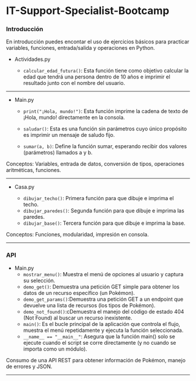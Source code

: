 # IT-Support-Specialist-Bootcamp
### Introducción

En introducción puedes encontar el uso de ejercicios básicos para practicar variables, funciones, entrada/salida y operaciones en Python. 
- Actividades.py

    - `calcular_edad_futura()`: Esta función tiene como objetivo calcular la edad que tendrá una persona dentro de 10 años e imprimir el resultado junto con el nombre del usuario.
___

- Main.py

    - `print("¡Hola, mundo!")`: Esta función imprime la cadena de texto de ¡Hola, mundo! directamente en la consola.
    
    - `saludar()`: Esta es una función sin parámetros cuyo único propósito es imprimir un mensaje de saludo fijo.
    - `sumar(a, b)`: Define la función sumar, esperando recibir dos valores (parámetros) llamados a y b.


Conceptos: Variables, entrada de datos, conversión de tipos, operaciones aritméticas, funciones.

___

- Casa.py

    - `dibujar_techo()`: Primera función para que dibuje e imprima el techo.
    - `dibujar_paredes()`: Segunda función para que dibuje e imprima las paredes.
    - `dibujar_base()`: Tercera función para que dibuje e imprima la base.

Conceptos: Funciones, modularidad, impresión en consola.
___
### API

- Main.py
    - `mostrar_menu()`: Muestra el menú de opciones al usuario y captura su selección.
    - `demo_get()`: Demuestra una petición GET simple para obtener los datos de un recurso específico (un Pokémon).
    - `demo_get_params()`:Demuestra una petición GET a un endpoint que devuelve una lista de recursos (los tipos de Pokémon).
    - `demo_not_found()`:cDemuestra el manejo del código de estado 404 (Not Found) al buscar un recurso inexistente.
    - `main()`: Es el bucle principal de la aplicación que controla el flujo, muestra el menú repetidamente y ejecuta la función seleccionada.
    - `__name__ == "__main__"`: Asegura que la función main() solo se ejecute cuando el script se corre directamente (y no cuando se importa como un módulo).

Consumo de una API REST para obtener información de Pokémon, manejo de errores y JSON.
___
